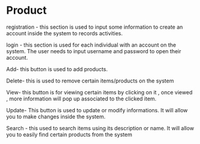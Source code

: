 # Product
registration - this section is used to input some information to create an account inside the system to records activities.

login - this section is used for each individual with an account on the system. The user needs to input username and password to open their account.

Add- this button is used to add products.

Delete- this is used to remove certain items/products on the system

View- this button is for viewing certain items by clicking on it , once viewed , more information will pop up associated to the clicked item.

 Update- This button is used to update or modify informations. It will allow you to make changes inside the system.

 Search - this used to search items using its description or name. It will allow you to easily find certain products from the system
